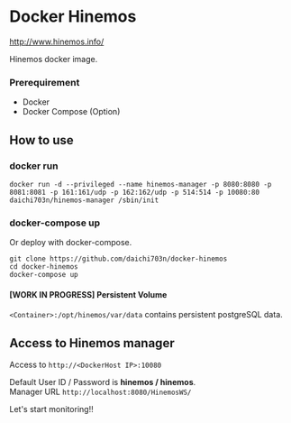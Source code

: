 # Docker Hinemos

http://www.hinemos.info/

Hinemos docker image.

### Prerequirement
- Docker
- Docker Compose (Option)

## How to use

### docker run

```
docker run -d --privileged --name hinemos-manager -p 8080:8080 -p 8081:8081 -p 161:161/udp -p 162:162/udp -p 514:514 -p 10080:80 daichi703n/hinemos-manager /sbin/init
```

### docker-compose up

Or deploy with docker-compose.

```
git clone https://github.com/daichi703n/docker-hinemos
cd docker-hinemos
docker-compose up
```

#### [WORK IN PROGRESS] Persistent Volume
`<Container>:/opt/hinemos/var/data` contains persistent postgreSQL data.

## Access to Hinemos manager
Access to `http://<DockerHost IP>:10080`

Default User ID / Password is **hinemos / hinemos**.  
Manager URL `http://localhost:8080/HinemosWS/`

Let's start monitoring!!
